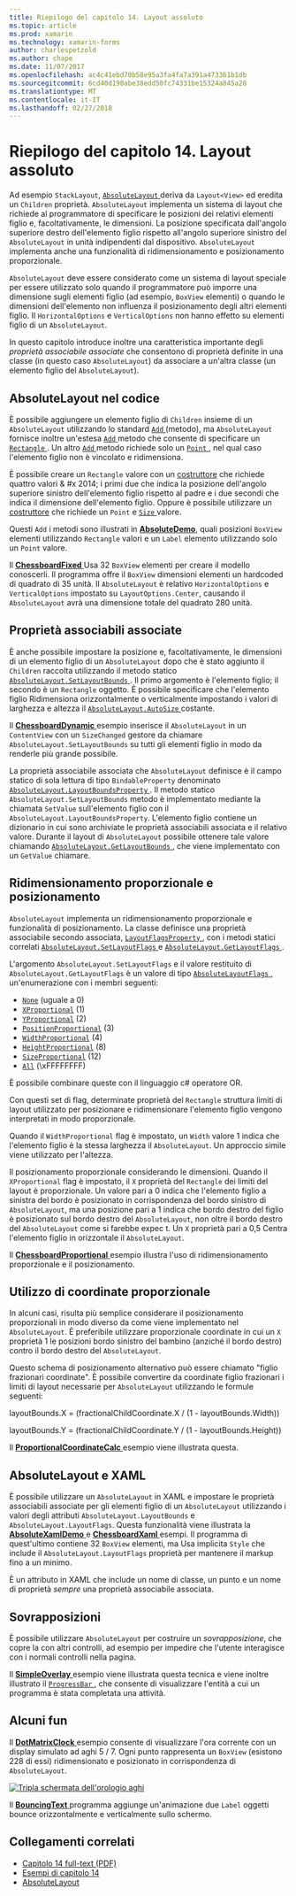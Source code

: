 ```yaml
---
title: Riepilogo del capitolo 14. Layout assoluto
ms.topic: article
ms.prod: xamarin
ms.technology: xamarin-forms
author: charlespetzold
ms.author: chape
ms.date: 11/07/2017
ms.openlocfilehash: ac4c41ebd70b58e95a3fa4fa7a391a473361b1db
ms.sourcegitcommit: 6cd40d190abe38edd50fc74331be15324a845a28
ms.translationtype: MT
ms.contentlocale: it-IT
ms.lasthandoff: 02/27/2018
---
```

# <a name="summary-of-chapter-14-absolute-layout"></a>Riepilogo del capitolo 14. Layout assoluto

Ad esempio `StackLayout`, [ `AbsoluteLayout` ](https://developer.xamarin.com/api/type/Xamarin.Forms.AbsoluteLayout/) deriva da `Layout<View>` ed eredita un `Children` proprietà. `AbsoluteLayout` implementa un sistema di layout che richiede al programmatore di specificare le posizioni dei relativi elementi figlio e, facoltativamente, le dimensioni. La posizione specificata dall'angolo superiore destro dell'elemento figlio rispetto all'angolo superiore sinistro del `AbsoluteLayout` in unità indipendenti dal dispositivo. `AbsoluteLayout` implementa anche una funzionalità di ridimensionamento e posizionamento proporzionale.

`AbsoluteLayout` deve essere considerato come un sistema di layout speciale per essere utilizzato solo quando il programmatore può imporre una dimensione sugli elementi figlio (ad esempio, `BoxView` elementi) o quando le dimensioni dell'elemento non influenza il posizionamento degli altri elementi figlio. Il `HorizontalOptions` e `VerticalOptions` non hanno effetto su elementi figlio di un `AbsoluteLayout`.

In questo capitolo introduce inoltre una caratteristica importante degli *proprietà associabile associate* che consentono di proprietà definite in una classe (in questo caso `AbsoluteLayout`) da associare a un'altra classe (un elemento figlio del `AbsoluteLayout`).

## <a name="absolutelayout-in-code"></a>AbsoluteLayout nel codice

È possibile aggiungere un elemento figlio di `Children` insieme di un `AbsoluteLayout` utilizzando lo standard [ `Add` ](https://developer.xamarin.com/api/member/System.Collections.Generic.ICollection%3CT%3E.Add/p/T/) (metodo), ma `AbsoluteLayout` fornisce inoltre un'estesa [ `Add` ](https://developer.xamarin.com/api/member/Xamarin.Forms.AbsoluteLayout+IAbsoluteList%3CT%3E.Add/p/Xamarin.Forms.View/Xamarin.Forms.Rectangle/Xamarin.Forms.AbsoluteLayoutFlags/) metodo che consente di specificare un [ `Rectangle` ](https://developer.xamarin.com/api/type/Xamarin.Forms.Rectangle/). Un altro [ `Add` ](https://developer.xamarin.com/api/member/Xamarin.Forms.AbsoluteLayout+IAbsoluteList%3CT%3E.Add/p/Xamarin.Forms.View/Xamarin.Forms.Point/) metodo richiede solo un [ `Point` ](https://developer.xamarin.com/api/type/Xamarin.Forms.Point/), nel qual caso l'elemento figlio non è vincolato e ridimensiona.

È possibile creare un `Rectangle` valore con un [costruttore](https://developer.xamarin.com/api/constructor/Xamarin.Forms.Rectangle.Rectangle/p/System.Double/System.Double/System.Double/System.Double/) che richiede quattro valori & #x 2014; i primi due che indica la posizione dell'angolo superiore sinistro dell'elemento figlio rispetto al padre e i due secondi che indica il dimensione dell'elemento figlio. Oppure è possibile utilizzare un [costruttore](https://developer.xamarin.com/api/constructor/Xamarin.Forms.Rectangle.Rectangle/p/Xamarin.Forms.Point/Xamarin.Forms.Size/) che richiede un `Point` e [ `Size` ](https://developer.xamarin.com/api/type/Xamarin.Forms.Size/) valore.

Questi `Add` i metodi sono illustrati in [ **AbsoluteDemo**](https://github.com/xamarin/xamarin-forms-book-samples/tree/master/Chapter14/AbsoluteDemo), quali posizioni `BoxView` elementi utilizzando `Rectangle` valori e un `Label` elemento utilizzando solo un `Point` valore.

Il [ **ChessboardFixed** ](https://github.com/xamarin/xamarin-forms-book-samples/tree/master/Chapter14/ChessboardFixed) Usa 32 `BoxView` elementi per creare il modello conoscerli. Il programma offre il `BoxView` dimensioni elementi un hardcoded di quadrato di 35 unità. Il `AbsoluteLayout` è relativo `HorizontalOptions` e `VerticalOptions` impostato su `LayoutOptions.Center`, causando il `AbsoluteLayout` avrà una dimensione totale del quadrato 280 unità.

## <a name="attached-bindable-properties"></a>Proprietà associabili associate

È anche possibile impostare la posizione e, facoltativamente, le dimensioni di un elemento figlio di un `AbsoluteLayout` dopo che è stato aggiunto il `Children` raccolta utilizzando il metodo statico [ `AbsoluteLayout.SetLayoutBounds` ](https://developer.xamarin.com/api/member/Xamarin.Forms.AbsoluteLayout.SetLayoutBounds/p/Xamarin.Forms.BindableObject/Xamarin.Forms.Rectangle/). Il primo argomento è l'elemento figlio; il secondo è un `Rectangle` oggetto. È possibile specificare che l'elemento figlio Ridimensiona orizzontalmente o verticalmente impostando i valori di larghezza e altezza il [ `AbsoluteLayout.AutoSize` ](https://developer.xamarin.com/api/property/Xamarin.Forms.AbsoluteLayout.AutoSize/) costante.

Il [ **ChessboardDynamic** ](https://github.com/xamarin/xamarin-forms-book-samples/tree/master/Chapter14/ChessboardDynamic) esempio inserisce il `AbsoluteLayout` in un `ContentView` con un `SizeChanged` gestore da chiamare `AbsoluteLayout.SetLayoutBounds` su tutti gli elementi figlio in modo da renderle più grande possibile.  

La proprietà associabile associata che `AbsoluteLayout` definisce è il campo statico di sola lettura di tipo `BindableProperty` denominato [ `AbsoluteLayout.LayoutBoundsProperty` ](https://developer.xamarin.com/api/field/Xamarin.Forms.AbsoluteLayout.LayoutBoundsProperty/). Il metodo statico `AbsoluteLayout.SetLayoutBounds` metodo è implementato mediante la chiamata `SetValue` sull'elemento figlio con il `AbsoluteLayout.LayoutBoundsProperty`. L'elemento figlio contiene un dizionario in cui sono archiviate le proprietà associabili associata e il relativo valore. Durante il layout di `AbsoluteLayout` possibile ottenere tale valore chiamando [ `AbsoluteLayout.GetLayoutBounds` ](https://developer.xamarin.com/api/member/Xamarin.Forms.AbsoluteLayout.GetLayoutBounds/p/Xamarin.Forms.BindableObject/), che viene implementato con un `GetValue` chiamare.

## <a name="proportional-sizing-and-positioning"></a>Ridimensionamento proporzionale e posizionamento

`AbsoluteLayout` implementa un ridimensionamento proporzionale e funzionalità di posizionamento. La classe definisce una proprietà associabile secondo associata, [ `LayoutFlagsProperty` ](https://developer.xamarin.com/api/field/Xamarin.Forms.AbsoluteLayout.LayoutFlagsProperty/), con i metodi statici correlati [ `AbsoluteLayout.SetLayoutFlags` ](https://developer.xamarin.com/api/member/Xamarin.Forms.AbsoluteLayout.SetLayoutFlags/p/Xamarin.Forms.BindableObject/Xamarin.Forms.AbsoluteLayoutFlags/) e [ `AbsoluteLayout.GetLayoutFlags` ](https://developer.xamarin.com/api/member/Xamarin.Forms.AbsoluteLayout.GetLayoutFlags/p/Xamarin.Forms.BindableObject/).

L'argomento `AbsoluteLayout.SetLayoutFlags` e il valore restituito di `AbsoluteLayout.GetLayoutFlags` è un valore di tipo [ `AbsoluteLayoutFlags` ](https://developer.xamarin.com/api/type/Xamarin.Forms.AbsoluteLayoutFlags/), un'enumerazione con i membri seguenti:

- [`None`](https://developer.xamarin.com/api/field/Xamarin.Forms.AbsoluteLayoutFlags.None/) (uguale a 0)
- [`XProportional`](https://developer.xamarin.com/api/field/Xamarin.Forms.AbsoluteLayoutFlags.XProportional/) (1)
- [`YProportional`](https://developer.xamarin.com/api/field/Xamarin.Forms.AbsoluteLayoutFlags.YProportional/) (2)
- [`PositionProportional`](https://developer.xamarin.com/api/field/Xamarin.Forms.AbsoluteLayoutFlags.PositionProportional/) (3)
- [`WidthProportional`](https://developer.xamarin.com/api/field/Xamarin.Forms.AbsoluteLayoutFlags.WidthProportional/) (4)
- [`HeightProportional`](https://developer.xamarin.com/api/field/Xamarin.Forms.AbsoluteLayoutFlags.HeightProportional/) (8)
- [`SizeProportional`](https://developer.xamarin.com/api/field/Xamarin.Forms.AbsoluteLayoutFlags.SizeProportional/) (12)
- [`All`](https://developer.xamarin.com/api/field/Xamarin.Forms.AbsoluteLayoutFlags.All/) (\xFFFFFFFF)

È possibile combinare queste con il linguaggio c# operatore OR.

Con questi set di flag, determinate proprietà del `Rectangle` struttura limiti di layout utilizzato per posizionare e ridimensionare l'elemento figlio vengono interpretati in modo proporzionale.

Quando il `WidthProportional` flag è impostato, un `Width` valore 1 indica che l'elemento figlio è la stessa larghezza il `AbsoluteLayout`. Un approccio simile viene utilizzato per l'altezza.

Il posizionamento proporzionale considerando le dimensioni. Quando il `XProportional` flag è impostato, il `X` proprietà del `Rectangle` dei limiti del layout è proporzionale. Un valore pari a 0 indica che l'elemento figlio a sinistra del bordo è posizionato in corrispondenza del bordo sinistro di `AbsoluteLayout`, ma una posizione pari a 1 indica che bordo destro del figlio è posizionato sul bordo destro del `AbsoluteLayout`, non oltre il bordo destro del `AbsoluteLayout` come si farebbe expec t. Un `X` proprietà pari a 0,5 Centra l'elemento figlio in orizzontale il `AbsoluteLayout`.

Il [ **ChessboardProportional** ](https://github.com/xamarin/xamarin-forms-book-samples/tree/master/Chapter14/ChessboardProportional) esempio illustra l'uso di ridimensionamento proporzionale e il posizionamento.

## <a name="working-with-proportional-coordinates"></a>Utilizzo di coordinate proporzionale

In alcuni casi, risulta più semplice considerare il posizionamento proporzionali in modo diverso da come viene implementato nel `AbsoluteLayout`. È preferibile utilizzare proporzionale coordinate in cui un `X` proprietà 1 le posizioni bordo sinistro del bambino (anziché il bordo destro) contro il bordo destro del `AbsoluteLayout`.

Questo schema di posizionamento alternativo può essere chiamato "figlio frazionari coordinate". È possibile convertire da coordinate figlio frazionari i limiti di layout necessarie per `AbsoluteLayout` utilizzando le formule seguenti:

layoutBounds.X = (fractionalChildCoordinate.X / (1 - layoutBounds.Width))

layoutBounds.Y = (fractionalChildCoordinate.Y / (1 - layoutBounds.Height))

Il [ **ProportionalCoordinateCalc** ](https://github.com/xamarin/xamarin-forms-book-samples/tree/master/Chapter14/PropCoordCalc) esempio viene illustrata questa.

## <a name="absolutelayout-and-xaml"></a>AbsoluteLayout e XAML

È possibile utilizzare un `AbsoluteLayout` in XAML e impostare le proprietà associabili associate per gli elementi figlio di un `AbsoluteLayout` utilizzando i valori degli attributi `AbsoluteLayout.LayoutBounds` e `AbsoluteLayout.LayoutFlags`. Questa funzionalità viene illustrata la [ **AbsoluteXamlDemo** ](https://github.com/xamarin/xamarin-forms-book-samples/tree/master/Chapter14/AbsoluteXamlDemo) e [ **ChessboardXaml** ](https://github.com/xamarin/xamarin-forms-book-samples/tree/master/Chapter14/ChessboardXaml) esempi. Il programma di quest'ultimo contiene 32 `BoxView` elementi, ma Usa implicita `Style` che include il `AbsoluteLayout.LayoutFlags` proprietà per mantenere il markup fino a un minimo.

È un attributo in XAML che include un nome di classe, un punto e un nome di proprietà *sempre* una proprietà associabile associata.

## <a name="overlays"></a>Sovrapposizioni

È possibile utilizzare `AbsoluteLayout` per costruire un *sovrapposizione*, che copre la con altri controlli, ad esempio per impedire che l'utente interagisce con i normali controlli nella pagina. 

Il [ **SimpleOverlay** ](https://github.com/xamarin/xamarin-forms-book-samples/tree/master/Chapter14/SimpleOverlay) esempio viene illustrata questa tecnica e viene inoltre illustrato il [ `ProgressBar` ](https://developer.xamarin.com/api/type/Xamarin.Forms.ProgressBar/), che consente di visualizzare l'entità a cui un programma è stata completata una attività.

## <a name="some-fun"></a>Alcuni fun

Il [ **DotMatrixClock** ](https://github.com/xamarin/xamarin-forms-book-samples/tree/master/Chapter14/DotMatrixClock) esempio consente di visualizzare l'ora corrente con un display simulato ad aghi 5 / 7. Ogni punto rappresenta un `BoxView` (esistono 228 di essi) ridimensionato e posizionato in corrispondenza di `AbsoluteLayout`.

[![Tripla schermata dell'orologio aghi](images/ch14fg08-small.png "aghi Clock")](images/ch14fg08-large.png "aghi Clock")

Il [ **BouncingText** ](https://github.com/xamarin/xamarin-forms-book-samples/tree/master/Chapter14/BouncingText) programma aggiunge un'animazione due `Label` oggetti bounce orizzontalmente e verticalmente sullo schermo.



## <a name="related-links"></a>Collegamenti correlati

- [Capitolo 14 full-text (PDF)](https://download.xamarin.com/developer/xamarin-forms-book/XamarinFormsBook-Ch14-Apr2016.pdf)
- [Esempi di capitolo 14](https://github.com/xamarin/xamarin-forms-book-samples/tree/master/Chapter14)
- [AbsoluteLayout](~/xamarin-forms/user-interface/layouts/absolute-layout.md)
